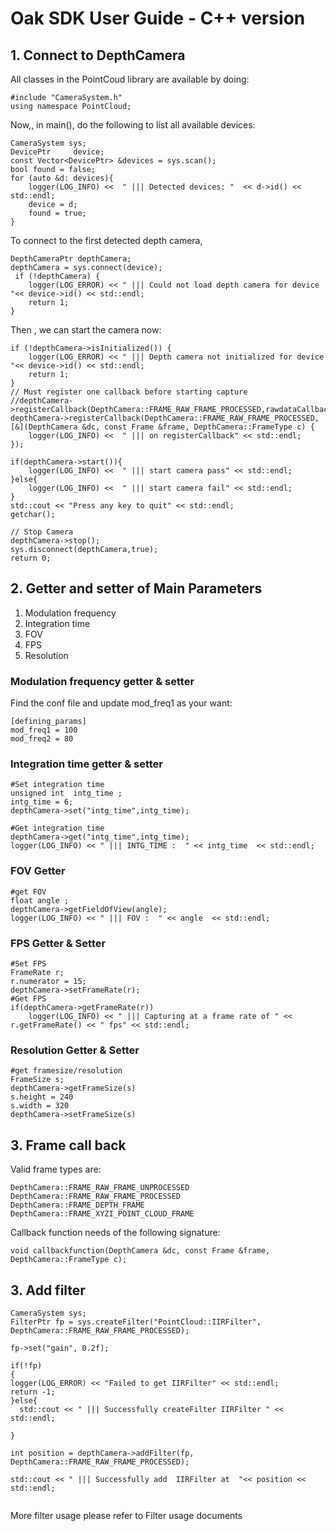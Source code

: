 # Oak SDK User Guide - C++ version

## 1. Connect to DepthCamera

All classes in the PointCoud library are available by doing:

```
#include "CameraSystem.h"
using namespace PointCloud;
```
Now,, in main(), do the following to list all available devices:
```
CameraSystem sys;
DevicePtr     device;
const Vector<DevicePtr> &devices = sys.scan();
bool found = false;
for (auto &d: devices){
    logger(LOG_INFO) <<  " ||| Detected devices: "  << d->id() << std::endl;
    device = d;
    found = true;
}
```
To connect to the first detected depth camera,
```
DepthCameraPtr depthCamera;
depthCamera = sys.connect(device);
 if (!depthCamera) {
    logger(LOG_ERROR) << " ||| Could not load depth camera for device "<< device->id() << std::endl;
    return 1;
}
```
Then , we can start the camera now:
```
if (!depthCamera->isInitialized()) {
    logger(LOG_ERROR) << " ||| Depth camera not initialized for device "<< device->id() << std::endl;
    return 1;
}
// Must register one callback before starting capture 
//depthCamera->registerCallback(DepthCamera::FRAME_RAW_FRAME_PROCESSED,rawdataCallback);
depthCamera->registerCallback(DepthCamera::FRAME_RAW_FRAME_PROCESSED, [&](DepthCamera &dc, const Frame &frame, DepthCamera::FrameType c) {
    logger(LOG_INFO) <<  " ||| on registerCallback" << std::endl;
});

if(depthCamera->start()){
    logger(LOG_INFO) <<  " ||| start camera pass" << std::endl;
}else{
    logger(LOG_INFO) <<  " ||| start camera fail" << std::endl;  
}
std::cout << "Press any key to quit" << std::endl;
getchar();

// Stop Camera 
depthCamera->stop();
sys.disconnect(depthCamera,true);
return 0;
```

## 2. Getter and setter of Main Parameters

1. Modulation frequency
2. Integration time 
3. FOV
4. FPS 
5. Resolution 

### Modulation frequency getter & setter

Find the conf file and update mod_freq1 as your want:
```
[defining_params]
mod_freq1 = 100
mod_freq2 = 80
```
### Integration time getter & setter
```
#Set integration time
unsigned int  intg_time ;
intg_time = 6;
depthCamera->set("intg_time",intg_time);

#Get integration time
depthCamera->get("intg_time",intg_time);
logger(LOG_INFO) << " ||| INTG_TIME :  " << intg_time  << std::endl;
```
### FOV Getter
```
#get FOV
float angle ;
depthCamera->getFieldOfView(angle);
logger(LOG_INFO) << " ||| FOV :  " << angle  << std::endl;
```
### FPS Getter & Setter
```
#Set FPS
FrameRate r;
r.numerator = 15;
depthCamera->setFrameRate(r);
#Get FPS
if(depthCamera->getFrameRate(r))
    logger(LOG_INFO) << " ||| Capturing at a frame rate of " << r.getFrameRate() << " fps" << std::endl;
```
### Resolution Getter & Setter
```
#get framesize/resolution
FrameSize s;
depthCamera->getFrameSize(s)
s.height = 240
s.width = 320
depthCamera->setFrameSize(s)
```
## 3.  Frame call back 
Valid frame types are:
```
DepthCamera::FRAME_RAW_FRAME_UNPROCESSED
DepthCamera::FRAME_RAW_FRAME_PROCESSED
DepthCamera::FRAME_DEPTH_FRAME
DepthCamera::FRAME_XYZI_POINT_CLOUD_FRAME
```
Callback function needs of the following signature:
```
void callbackfunction(DepthCamera &dc, const Frame &frame, DepthCamera::FrameType c);
```
## 3. Add filter 

```
CameraSystem sys;
FilterPtr fp = sys.createFilter("PointCloud::IIRFilter", DepthCamera::FRAME_RAW_FRAME_PROCESSED);
  
fp->set("gain", 0.2f);

if(!fp)
{
logger(LOG_ERROR) << "Failed to get IIRFilter" << std::endl;
return -1;
}else{
  std::cout << " ||| Successfully createFilter IIRFilter " << std::endl;

}

int position = depthCamera->addFilter(fp, DepthCamera::FRAME_RAW_FRAME_PROCESSED);

std::cout << " ||| Successfully add  IIRFilter at  "<< position << std::endl;
    
```
More filter usage please refer to Filter usage documents
